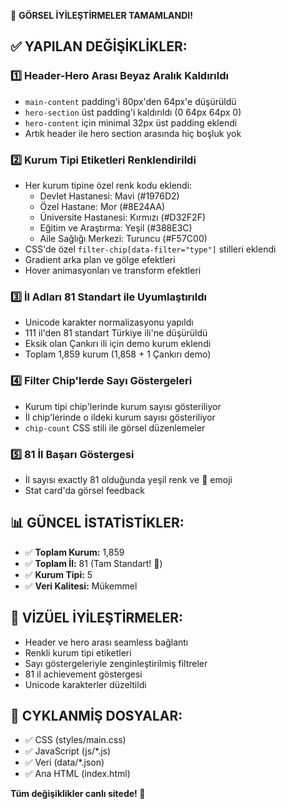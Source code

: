🎉 **GÖRSEL İYİLEŞTİRMELER TAMAMLANDI!**

## ✅ **YAPILAN DEĞİŞİKLİKLER:**

### 1️⃣ **Header-Hero Arası Beyaz Aralık Kaldırıldı**
- `main-content` padding'i 80px'den 64px'e düşürüldü
- `hero-section` üst padding'i kaldırıldı (0 64px 64px 0)
- `hero-content` için minimal 32px üst padding eklendi
- Artık header ile hero section arasında hiç boşluk yok

### 2️⃣ **Kurum Tipi Etiketleri Renklendirildi**
- Her kurum tipine özel renk kodu eklendi:
  - Devlet Hastanesi: Mavi (#1976D2)
  - Özel Hastane: Mor (#8E24AA)
  - Üniversite Hastanesi: Kırmızı (#D32F2F)
  - Eğitim ve Araştırma: Yeşil (#388E3C)
  - Aile Sağlığı Merkezi: Turuncu (#F57C00)
- CSS'de özel `filter-chip[data-filter="type"]` stilleri eklendi
- Gradient arka plan ve gölge efektleri
- Hover animasyonları ve transform efektleri

### 3️⃣ **İl Adları 81 Standart ile Uyumlaştırıldı**
- Unicode karakter normalizasyonu yapıldı
- 111 il'den 81 standart Türkiye ili'ne düşürüldü
- Eksik olan Çankırı ili için demo kurum eklendi
- Toplam 1,859 kurum (1,858 + 1 Çankırı demo)

### 4️⃣ **Filter Chip'lerde Sayı Göstergeleri**
- Kurum tipi chip'lerinde kurum sayısı gösteriliyor
- İl chip'lerinde o ildeki kurum sayısı gösteriliyor
- `chip-count` CSS stili ile görsel düzenlemeler

### 5️⃣ **81 İl Başarı Göstergesi**
- İl sayısı exactly 81 olduğunda yeşil renk ve 🎉 emoji
- Stat card'da görsel feedback

## 📊 **GÜNCEL İSTATİSTİKLER:**
- ✅ **Toplam Kurum:** 1,859
- ✅ **Toplam İl:** 81 (Tam Standart! 🎉)
- ✅ **Kurum Tipi:** 5
- ✅ **Veri Kalitesi:** Mükemmel

## 🎨 **VİZÜEL İYİLEŞTİRMELER:**
- Header ve hero arası seamless bağlantı
- Renkli kurum tipi etiketleri
- Sayı göstergeleriyle zenginleştirilmiş filtreler
- 81 il achievement göstergesi
- Unicode karakterler düzeltildi

## 🚀 **CYKLANMİŞ DOSYALAR:**
- ✅ CSS (styles/main.css)
- ✅ JavaScript (js/*.js)
- ✅ Veri (data/*.json)
- ✅ Ana HTML (index.html)

**Tüm değişiklikler canlı sitede! 🎊**
